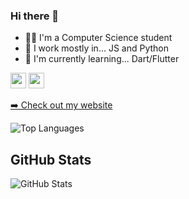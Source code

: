 ### Hi there 👋

- 🧑‍💻 I'm a Computer Science student
- 🔭 I work mostly in... JS and Python
- 🌱 I'm currently learning... Dart/Flutter


<p><a href="https://www.linkedin.com/in/stephen-chow-938b3b11b"><img src="https://img.shields.io/badge/linkedin-%230077B5.svg?&style=for-the-badge&logo=linkedin&logoColor=white" height=25></a> <a href="https://www.instagram.com/thech0w/"><img src="https://img.shields.io/badge/instagram-%23E4405F.svg?&style=for-the-badge&logo=instagram&logoColor=white" height=25></a></p>



<p><a href="https://www.schow.codes">➡️ Check out my website</a></p>

<p><img src="https://github-readme-stats.vercel.app/api/top-langs/?username=Schow94&layout=compact" alt="Top Languages"></p>


<h2>GitHub Stats</h2>
<p><img src="https://github-readme-stats.vercel.app/api?username=Schow94&amp;show_icons=true" alt="GitHub Stats"></p>

<!--
**Schow94/Schow94** is a ✨ _special_ ✨ repository because its `README.md` (this file) appears on your GitHub profile.

Here are some ideas to get you started:

- 🔭 I’m currently working on ...
- 🌱 I’m currently learning ...
- 👯 I’m looking to collaborate on ...
- 🤔 I’m looking for help with ...
- 💬 Ask me about ...
- 📫 How to reach me: ...
- 😄 Pronouns: ...
- ⚡ Fun fact: ...
-->
